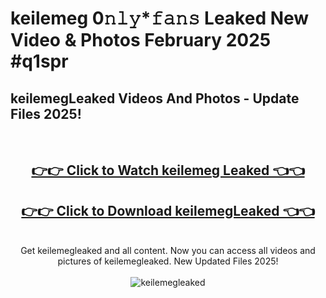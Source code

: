 # keilemeg 0𝚗𝚕𝚢*𝚏𝚊𝚗𝚜 Leaked New Video & Photos February 2025 #q1spr

<h2>keilemegLeaked Videos And Photos - Update Files 2025!</h2>
<br>
<div align="center">
<h2><a href="https://mediaupload.pro?title=keilemeg&ref=11F" rel="nofollow">👉👉 Click to Watch keilemeg Leaked 👈👈</a></h2>
<h2><a href="https://mediaupload.pro?title=keilemeg&ref=11F" rel="nofollow">👉👉 Click to Download keilemegLeaked 👈👈</a></h2>
<br>
Get keilemegleaked and all content. Now you can access all videos and pictures of keilemegleaked. New Updated Files 2025!
<br>
<br>
<a href="https://mediaupload.pro?title=keilemeg&ref=11F" rel="nofollow" data-target="animated-image.originalLink"><img src="https://i.ibb.co/Gkj2r4b/banner.png" alt="keilemegleaked" style="max-width: 100%; display: inline-block;" data-target="animated-image.originalImage"></a>
</div>
<br>


